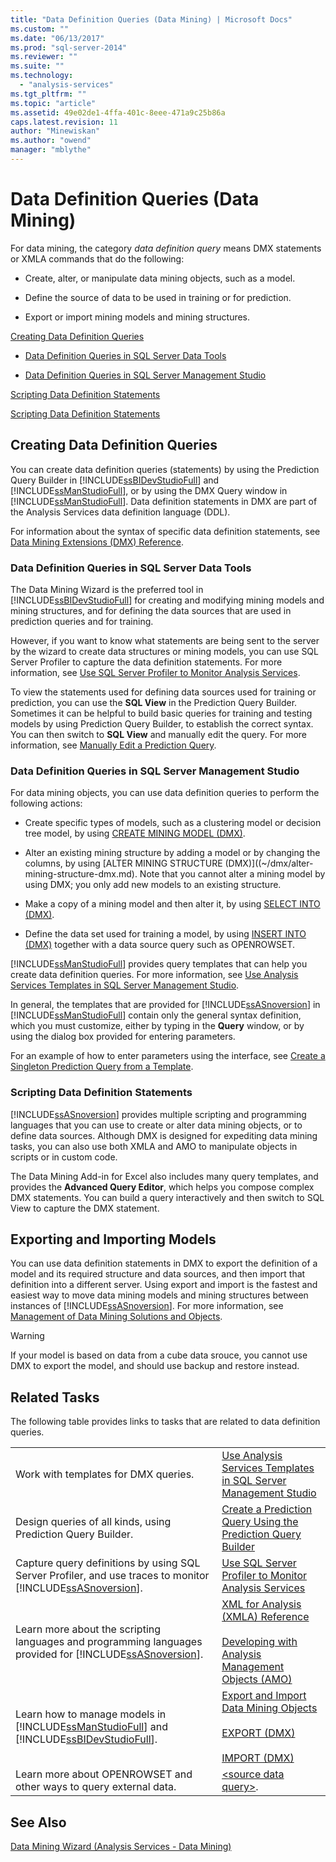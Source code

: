 ```yaml
---
title: "Data Definition Queries (Data Mining) | Microsoft Docs"
ms.custom: ""
ms.date: "06/13/2017"
ms.prod: "sql-server-2014"
ms.reviewer: ""
ms.suite: ""
ms.technology: 
  - "analysis-services"
ms.tgt_pltfrm: ""
ms.topic: "article"
ms.assetid: 49e02de1-4ffa-401c-8eee-471a9c25b86a
caps.latest.revision: 11
author: "Minewiskan"
ms.author: "owend"
manager: "mblythe"
---
```

# Data Definition Queries (Data Mining)
  For data mining, the category *data definition query* means DMX statements or XMLA commands that do the following:  
  
-   Create, alter, or manipulate data mining objects, such as a model.  
  
-   Define the source of data to be used in training or for prediction.  
  
-   Export or import mining models and mining structures.  
  
 [Creating Data Definition Queries](#bkmk_Create)  
  
-   [Data Definition Queries in SQL Server Data Tools](#bkmk_ssdt)  
  
-   [Data Definition Queries in SQL Server Management Studio](#bkmk_SSMS)  
  
 [Scripting Data Definition Statements](#bkmk_Scripts)  
  
 [Scripting Data Definition Statements](#bkmk_Export)  
  
##  <a name="bkmk_Create"></a> Creating Data Definition Queries  
 You can create data definition queries (statements) by using the Prediction Query Builder in [!INCLUDE[ssBIDevStudioFull](../../includes/ssbidevstudiofull-md.md)] and [!INCLUDE[ssManStudioFull](../../includes/ssmanstudiofull-md.md)], or by using the DMX Query window in [!INCLUDE[ssManStudioFull](../../includes/ssmanstudiofull-md.md)]. Data definition statements in DMX are part of the Analysis Services data definition language (DDL).  
  
 For information about the syntax of specific data definition statements, see [Data Mining Extensions &#40;DMX&#41; Reference](~/dmx/data-mining-extensions-dmx-reference.md).  
  
###  <a name="bkmk_ssdt"></a> Data Definition Queries in SQL Server Data Tools  
 The Data Mining Wizard is the preferred tool in [!INCLUDE[ssBIDevStudioFull](../../includes/ssbidevstudiofull-md.md)] for creating and modifying mining models and mining structures, and for defining the data sources that are used in prediction queries and for training.  
  
 However, if you want to know what statements are being sent to the server by the wizard to create data structures or mining models, you can use SQL Server Profiler to capture the data definition statements. For more information, see [Use SQL Server Profiler to Monitor Analysis Services](../instances/use-sql-server-profiler-to-monitor-analysis-services.md).  
  
 To view the statements used for defining data sources used for training or prediction, you can use the **SQL View** in the Prediction Query Builder. Sometimes it can be helpful to build basic queries for training and testing models by using Prediction Query Builder, to establish the correct syntax. You can then switch to **SQL View** and manually edit the query. For more information, see [Manually Edit a Prediction Query](manually-edit-a-prediction-query.md).  
  
###  <a name="bkmk_SSMS"></a> Data Definition Queries in SQL Server Management Studio  
 For data mining objects, you can use data definition queries to perform the following actions:  
  
-   Create specific types of models, such as a clustering model or decision tree model, by using [CREATE MINING MODEL &#40;DMX&#41;](~/dmx/create-mining-model-dmx.md).  
  
-   Alter an existing mining structure by adding a model or by changing the columns, by using [ALTER MINING STRUCTURE &#40;DMX&#41;]((~/dmx/alter-mining-structure-dmx.md). Note that you cannot alter a mining model by using DMX; you only add new models to an existing structure.  
  
-   Make a copy of a mining model and then alter it, by using [SELECT INTO &#40;DMX&#41;](~/dmx/select-into-dmx.md).  
  
-   Define the data set used for training a model, by using [INSERT INTO &#40;DMX&#41;](~/dmx/insert-into-dmx.md) together with a data source query such as OPENROWSET.  
  
 [!INCLUDE[ssManStudioFull](../../includes/ssmanstudiofull-md.md)] provides query templates that can help you create data definition queries. For more information, see [Use Analysis Services Templates in SQL Server Management Studio](../instances/use-analysis-services-templates-in-sql-server-management-studio.md).  
  
 In general, the templates that are provided for [!INCLUDE[ssASnoversion](../../includes/ssasnoversion-md.md)] in [!INCLUDE[ssManStudioFull](../../includes/ssmanstudiofull-md.md)] contain only the general syntax definition, which you must customize, either by typing in the **Query** window, or by using the dialog box provided for entering parameters.  
  
 For an example of how to enter parameters using the interface, see [Create a Singleton Prediction Query from a Template](create-a-singleton-prediction-query-from-a-template.md).  
  
###  <a name="bkmk_Scripts"></a> Scripting Data Definition Statements  
 [!INCLUDE[ssASnoversion](../../includes/ssasnoversion-md.md)] provides multiple scripting and programming languages that you can use to create or alter data mining objects, or to define data sources.  Although DMX is designed for expediting data mining tasks, you can also use both XMLA and AMO to manipulate objects in scripts or in custom code.  
  
 The Data Mining Add-in for Excel also includes many query templates, and provides the **Advanced Query Editor**, which helps you compose complex DMX statements. You can build a query interactively and then switch to SQL View to capture the DMX statement.  
  
##  <a name="bkmk_Export"></a> Exporting and Importing Models  
 You can use data definition statements in DMX to export the definition of a model and its required structure and data sources, and then import that definition into a different server. Using export and import is the fastest and easiest way to move data mining models and mining structures between instances of [!INCLUDE[ssASnoversion](../../includes/ssasnoversion-md.md)]. For more information, see [Management of Data Mining Solutions and Objects](management-of-data-mining-solutions-and-objects.md).  
  
> [!WARNING]  
>  If your model is based on data from a cube data srouce, you cannot use DMX to export the model, and should use backup and restore instead.  
  
##  <a name="bkmk_Tasks"></a> Related Tasks  
 The following table provides links to tasks that are related to data definition queries.  
  
|||  
|-|-|  
|Work with templates for DMX queries.|[Use Analysis Services Templates in SQL Server Management Studio](../instances/use-analysis-services-templates-in-sql-server-management-studio.md)|  
|Design queries of all kinds, using Prediction Query Builder.|[Create a Prediction Query Using the Prediction Query Builder](create-a-prediction-query-using-the-prediction-query-builder.md)|  
|Capture query definitions by using SQL Server Profiler, and use traces to monitor [!INCLUDE[ssASnoversion](../../includes/ssasnoversion-md.md)].|[Use SQL Server Profiler to Monitor Analysis Services](../instances/use-sql-server-profiler-to-monitor-analysis-services.md)|  
|Learn more about the scripting languages and programming languages provided for [!INCLUDE[ssASnoversion](../../includes/ssasnoversion-md.md)].|[XML for Analysis  &#40;XMLA&#41; Reference](../dev-guide/xml-for-analysis-xmla-reference.md)<br /><br /> [Developing with Analysis Management Objects &#40;AMO&#41;](../multidimensional-models/analysis-management-objects/developing-with-analysis-management-objects-amo.md)|  
|Learn how to manage models in [!INCLUDE[ssManStudioFull](../../includes/ssmanstudiofull-md.md)] and [!INCLUDE[ssBIDevStudioFull](../../includes/ssbidevstudiofull-md.md)].|[Export and Import Data Mining Objects](export-and-import-data-mining-objects.md)<br /><br /> [EXPORT &#40;DMX&#41;](~/dmx/export-dmx.md)<br /><br /> [IMPORT &#40;DMX&#41;](~/dmx/import-dmx.md)|  
|Learn more about OPENROWSET and other ways to query external data.|[&#60;source data query&#62;](~/dmx/source-data-query.md).|  
  
## See Also  
 [Data Mining Wizard &#40;Analysis Services - Data Mining&#41;](data-mining-wizard-analysis-services-data-mining.md)  
  
  